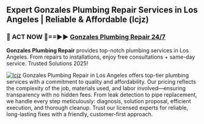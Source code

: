 ## Expert Gonzales Plumbing Repair Services in Los Angeles | Reliable & Affordable (lcjz)  

<h3>🚿 ACT NOW 🌟==►► <a href="https://tinyurl.com/2ne6vx2x" rel="nofollow">Gonzales Plumbing Repair 24/7</a></h3>

**Gonzales Plumbing Repair** provides top-notch plumbing services in Los Angeles. From repairs to installations, enjoy free consultations + same-day service. Trusted Solutions 2025!

[![lcjz](https://i.imgur.com/4PFF4AK.jpeg)](https://tinyurl.com/2ne6vx2x)
Gonzales Plumbing Repair in Los Angeles offers top-tier plumbing services with a commitment to quality and affordability. Our pricing reflects the complexity of the job, materials used, and labor involved—ensuring transparency with no hidden fees. From leak detection to pipe replacement, we handle every step meticulously: diagnosis, solution proposal, efficient execution, and thorough cleanup. Trust our licensed experts for reliable, long-lasting fixes with a friendly, customer-first approach.